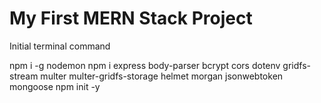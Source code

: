 # My First MERN Stack Project

Initial terminal command

npm i -g nodemon
npm i express body-parser bcrypt cors dotenv gridfs-stream multer multer-gridfs-storage helmet morgan jsonwebtoken mongoose
npm init -y